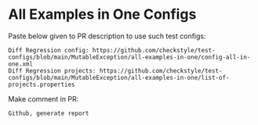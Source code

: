 # All Examples in One Configs
Paste below given to PR description to use such test configs:
```
Diff Regression config: https://github.com/checkstyle/test-configs/blob/main/MutableException/all-examples-in-one/config-all-in-one.xml
Diff Regression projects: https://github.com/checkstyle/test-configs/blob/main/MutableException/all-examples-in-one/list-of-projects.properties
```
Make comment in PR:
```
Github, generate report
```

